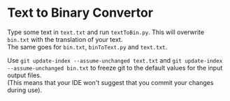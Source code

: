 # Text to Binary Convertor

Type some text in `text.txt` and run `textToBin.py`. This will overwrite `bin.txt` with the translation of your text. <br>
The same goes for `bin.txt`, `binToText.py` and `text.txt`.

Use `git update-index --assume-unchanged text.txt` and `git update-index --assume-unchanged bin.txt` to freeze git to the default values for the input output files. <br>
(This means that your IDE won't suggest that you commit your changes during use).
